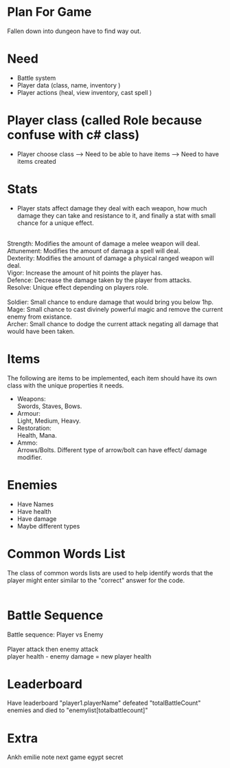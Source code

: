 # Plan For Game

Fallen down into dungeon have to find way out.

# Need

- Battle system
- Player data (class, name, inventory )
- Player actions (heal, view inventory, cast spell )

# Player class (called Role because confuse with c# class)

- Player choose class --> Need to be able to have items --> Need to have items created

# Stats
- Player stats affect damage they deal with each weapon, how much damage they can take and resistance to it, and finally a stat with small chance for a unique effect.  <br> <br>  

 Strength: Modifies the amount of damage a melee weapon will deal. <br>
 Attunement: Modifies the amount of damaga a spell will deal. <br>
 Dexterity: Modifies the amount of damage a physical ranged weapon will deal. <br>
 Vigor: Increase the amount of hit points the player has. <br>
 Defence: Decrease the damage taken by the player from attacks. <br>
 Resolve: Unique effect depending on players role. <br> <br> 
 Soldier: Small chance to endure damage that would bring you below 1hp. <br>
 Mage: Small chance to cast divinely powerful magic and remove the current enemy from existance. <br>
 Archer: Small chance to dodge the current attack negating all damage that would have been taken.

# Items 
The following are items to be implemented, each item should have its own class with the unique properties it needs.
- Weapons: <br> Swords, Staves, Bows.
- Armour: <br> Light, Medium, Heavy.
- Restoration: <br> Health, Mana.
- Ammo: <br> Arrows/Bolts. Different type of arrow/bolt can have effect/ damage modifier.

# Enemies
- Have Names 
- Have health 
- Have damage 
- Maybe different types


# Common Words List
The class of common words lists are used to help identify words that the player might enter similar to the "correct" answer for the code. <br><br>

# Battle Sequence
Battle sequence: Player vs Enemy <br><br> Player attack then enemy attack <br> player health - enemy damage = new player health 

# Leaderboard
Have leaderboard "player1.playerName" defeated "totalBattleCount" enemies and died to "enemylist[totalbattlecount]"


# Extra 
Ankh emilie note next game egypt secret
